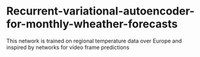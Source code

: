 # Recurrent-variational-autoencoder-for-monthly-wheather-forecasts
This network is trained on regional temperature data over Europe and inspired by networks for video frame predictions
